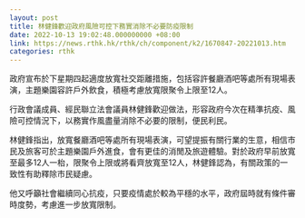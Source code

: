 ```yaml
---
layout: post
title: 林健鋒歡迎政府風險可控下務實消除不必要防疫限制
date: 2022-10-13 19:02:48.000000000 +08:00
link: https://news.rthk.hk/rthk/ch/component/k2/1670847-20221013.htm
categories: rthk
---
```


政府宣布於下星期四起適度放寬社交距離措施，包括容許餐廳酒吧等處所有現場表演，主題樂園容許戶外飲食，積極考慮放寬限聚令上限至12人。

行政會議成員、經民聯立法會議員林健鋒歡迎做法，形容政府今次在精準抗疫、風險可控情況下，以務實作風盡量消除不必要的限制，便民利民。

林健鋒指出，放寬餐廳酒吧等處所有現場表演，可望提振有關行業的生意，相信市民及旅客可於主題樂園戶外進食，會有更佳的消閒及旅遊體驗。對於政府早前放寬至最多12人一枱，限聚令上限或將看齊放寬至12人，林健鋒認為，有關政策的一致性有助釋除市民疑慮。

他又呼籲社會繼續同心抗疫，只要疫情處於較為平穩的水平，政府屆時就有條件審時度勢，考慮進一步放寬限制。
